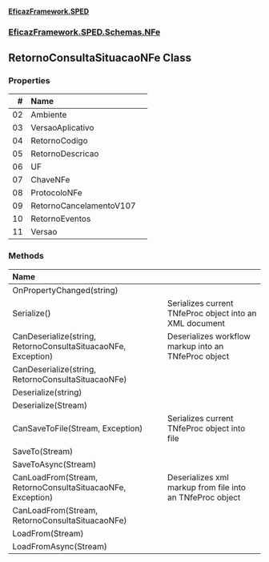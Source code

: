 #### [EficazFramework.SPED](EficazFrameworkSPED.md 'EficazFramework SPED')
### [EficazFramework.SPED.Schemas.NFe](EficazFramework.SPED.Schemas.NFe.md 'EficazFramework.SPED.Schemas.NFe')

## RetornoConsultaSituacaoNFe Class
### Properties

| # | Name | |
| ---: | :--- | :--- |
| 02 | Ambiente |  |
| 03 | VersaoAplicativo |  |
| 04 | RetornoCodigo |  |
| 05 | RetornoDescricao |  |
| 06 | UF |  |
| 07 | ChaveNFe |  |
| 08 | ProtocoloNFe |  |
| 09 | RetornoCancelamentoV107 |  |
| 10 | RetornoEventos |  |
| 11 | Versao |  |
### Methods

| Name | |
| :--- | :--- |
| OnPropertyChanged(string) |  |
| Serialize() | Serializes current TNfeProc object into an XML document |
| CanDeserialize(string, RetornoConsultaSituacaoNFe, Exception) | Deserializes workflow markup into an TNfeProc object |
| CanDeserialize(string, RetornoConsultaSituacaoNFe) |  |
| Deserialize(string) |  |
| Deserialize(Stream) |  |
| CanSaveToFile(Stream, Exception) | Serializes current TNfeProc object into file |
| SaveTo(Stream) |  |
| SaveToAsync(Stream) |  |
| CanLoadFrom(Stream, RetornoConsultaSituacaoNFe, Exception) | Deserializes xml markup from file into an TNfeProc object |
| CanLoadFrom(Stream, RetornoConsultaSituacaoNFe) |  |
| LoadFrom(Stream) |  |
| LoadFromAsync(Stream) |  |
